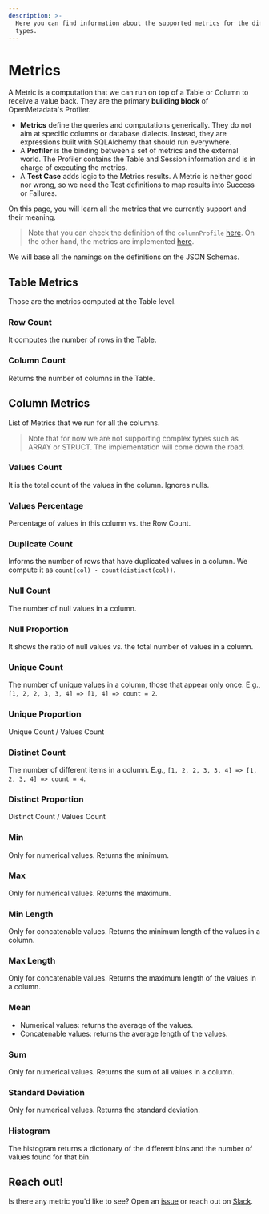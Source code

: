 ```yaml
---
description: >-
  Here you can find information about the supported metrics for the different
  types.
---
```


# Metrics

A Metric is a computation that we can run on top of a Table or Column to receive a value back. They are the primary **building block** of OpenMetadata's Profiler.

* **Metrics** define the queries and computations generically. They do not aim at specific columns or database dialects. Instead, they are expressions built with SQLAlchemy that should run everywhere.
* A **Profiler** is the binding between a set of metrics and the external world. The Profiler contains the Table and Session information and is in charge of executing the metrics.
* A **Test Case** adds logic to the Metrics results. A Metric is neither good nor wrong, so we need the Test definitions to map results into Success or Failures.

On this page, you will learn all the metrics that we currently support and their meaning.

> Note that you can check the definition of the `columnProfile` [here](https://github.com/open-metadata/OpenMetadata/blob/main/catalog-rest-service/src/main/resources/json/schema/entity/data/table.json#L271). On the other hand, the metrics are implemented [here](https://github.com/open-metadata/OpenMetadata/tree/main/ingestion/src/metadata/orm\_profiler/metrics).

We will base all the namings on the definitions on the JSON Schemas.

## Table Metrics

Those are the metrics computed at the Table level.

### Row Count

It computes the number of rows in the Table.

### Column Count

Returns the number of columns in the Table.

## Column Metrics

List of Metrics that we run for all the columns.

> Note that for now we are not supporting complex types such as ARRAY or STRUCT. The implementation will come down the road.

### Values Count

It is the total count of the values in the column. Ignores nulls.

### Values Percentage

Percentage of values in this column vs. the Row Count.

### Duplicate Count

Informs the number of rows that have duplicated values in a column. We compute it as `count(col) - count(distinct(col))`.

### Null Count

The number of null values in a column.

### Null Proportion

It shows the ratio of null values vs. the total number of values in a column.

### Unique Count

The number of unique values in a column, those that appear only once. E.g., `[1, 2, 2, 3, 3, 4] => [1, 4] => count = 2`.

### Unique Proportion

Unique Count / Values Count

### Distinct Count

The number of different items in a column. E.g., `[1, 2, 2, 3, 3, 4] => [1, 2, 3, 4] => count = 4`.

### Distinct Proportion

Distinct Count / Values Count

### Min

Only for numerical values. Returns the minimum.

### Max

Only for numerical values. Returns the maximum.

### Min Length

Only for concatenable values. Returns the minimum length of the values in a column.

### Max Length

Only for concatenable values. Returns the maximum length of the values in a column.

### Mean

* Numerical values: returns the average of the values.
* Concatenable values: returns the average length of the values.

### Sum

Only for numerical values. Returns the sum of all values in a column.

### Standard Deviation

Only for numerical values. Returns the standard deviation.

### Histogram

The histogram returns a dictionary of the different bins and the number of values found for that bin.

## Reach out!

Is there any metric you'd like to see? Open an [issue](https://github.com/open-metadata/OpenMetadata/issues/new/choose) or reach out on [Slack](https://slack.open-metadata.org).

